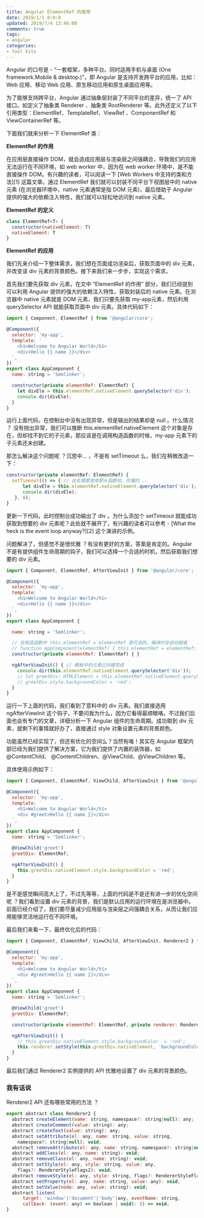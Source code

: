 ```yaml
---
title: Angular ElementRef 的使用
date: 2019/1/1 0:0:0
updated: 2019/7/4 13:46:00
comments: true
tags:
- angular
categories:
- tool kits
---
```



Angular 的口号是 - “一套框架，多种平台。同时适用手机与桌面 (One framework.Mobile & desktop.)”，即 Angular 是支持开发跨平台的应用，比如：Web 应用、移动 Web 应用、原生移动应用和原生桌面应用等。

为了能够支持跨平台，Angular 通过抽象层封装了不同平台的差异，统一了 API 接口。如定义了抽象类 Renderer 、抽象类 RootRenderer 等。此外还定义了以下引用类型：ElementRef、TemplateRef、ViewRef 、ComponentRef 和 ViewContainerRef 等。

下面我们就来分析一下 ElementRef 类：

**ElementRef 的作用**

在应用层直接操作 DOM，就会造成应用层与渲染层之间强耦合，导致我们的应用无法运行在不同环境，如 web worker 中，因为在 web worker 环境中，是不能直接操作 DOM。有兴趣的读者，可以阅读一下 [Web Workers 中支持的类和方法][1] 这篇文章。通过 ElementRef 我们就可以封装不同平台下视图层中的 native 元素 (在浏览器环境中，native 元素通常是指 DOM 元素)，最后借助于 Angular 提供的强大的依赖注入特性，我们就可以轻松地访问到 native 元素。

**ElementRef 的定义**

```javascript
class ElementRef<T> {
  constructor(nativeElement: T)
  nativeElement: T
}
```


**ElementRef 的应用**

我们先来介绍一下整体需求，我们想在页面成功渲染后，获取页面中的 div 元素，并改变该 div 元素的背景颜色。接下来我们来一步步，实现这个需求。

首先我们要先获取 div 元素，在文中 “ElementRef 的作用” 部分，我们已经提到可以利用 Angular 提供的强大的依赖注入特性，获取封装后的 native 元素。在浏览器中 native 元素就是 DOM 元素，我们只要先获取 my-app元素，然后利用 querySelector API 就能获取页面中 div 元素。具体代码如下：

```javascript
import { Component, ElementRef } from '@angular/core';

@Component({
  selector: 'my-app',
  template: `
    <h1>Welcome to Angular World</h1>
    <div>Hello {{ name }}</div>
  `,
})
export class AppComponent {
  name: string = 'Semlinker';

  constructor(private elementRef: ElementRef) {
    let divEle = this.elementRef.nativeElement.querySelector('div');
    console.dir(divEle);
  }
}
```

运行上面代码，在控制台中没有出现异常，但是输出的结果却是 null 。什么情况 ？ 没有抛出异常，我们可以推断 this.elementRef.nativeElement 这个对象是存在，但却找不到它的子元素，那应该是在调用构造函数的时候，my-app 元素下的子元素还未创建。

那怎么解决这个问题呢 ？沉思中… ，不是有 setTimeout 么，我们在稍微改造一下：

```javascript
constructor(private elementRef: ElementRef) {
  setTimeout(() => { // 此处需要使用箭头函数哈，你懂的...
      let divEle = this.elementRef.nativeElement.querySelector('div');
      console.dir(divEle);
   }, 0);
}
```

更新一下代码，此时控制台成功输出了 div 。为什么添加个 setTimeout 就能成功获取到想要的 div 元素呢？此处就不展开了，有兴趣的读者可以参考 - [What the heck is the event loop anyway?][2] 这个演讲的示例。

问题解决了，但感觉不是很优雅 ？有没有更好的方案，答案是肯定的。Angular 不是有提供组件生命周期的钩子，我们可以选择一个合适的时机，然后获取我们想要的 div 元素。

```javascript
import { Component, ElementRef, AfterViewInit } from '@angular/core';

@Component({
  selector: 'my-app',
  template: `
    <h1>Welcome to Angular World</h1>
    <div>Hello {{ name }}</div>
  `,
})
export class AppComponent {

  name: string = 'Semlinker';

  // 在构造函数中 this.elementRef = elementRef 是可选的，编译时会自动赋值
  // function AppComponent(elementRef) { this.elementRef = elementRef; }
  constructor(private elementRef: ElementRef) { } 

  ngAfterViewInit() { // 模板中的元素已创建完成
    console.dir(this.elementRef.nativeElement.querySelector('div'));
    // let greetDiv: HTMLElement = this.elementRef.nativeElement.querySelector('div'); 
    // greetDiv.style.backgroundColor = 'red';
  }
}
```

运行一下上面的代码，我们看到了意料中的 div 元素。我们直接选用 ngAfterViewInit 这个钩子，不要问我为什么，因为它看得最顺眼咯。不过我们后面也会有专门的文章，详细分析一下 Angular 组件的生命周期。成功取到 div 元素，就剩下的事情就好办了，直接通过 style 对象设置元素的背景颜色。

功能虽然已经实现了，但还有优化的空间么？当然有咯！其实在 Angular 框架内部已经为我们提供了解决方案，它为我们提供了内置的装饰器，如 @ContentChild、 @ContentChildren、@ViewChild、@ViewChildren 等。

具体使用示例如下：

```javascript
import { Component, ElementRef, ViewChild, AfterViewInit } from '@angular/core';

@Component({
  selector: 'my-app',
  template: `
    <h1>Welcome to Angular World</h1>
    <div #greet>Hello {{ name }}</div>
  `,
})
export class AppComponent {
  name: string = 'Semlinker';

  @ViewChild('greet')
  greetDiv: ElementRef;

  ngAfterViewInit() {
    this.greetDiv.nativeElement.style.backgroundColor = 'red';
  }
}
```

是不是感觉瞬间高大上了，不过先等等，上面的代码是不是还有进一步的优化空间呢 ？我们看到设置 div 元素的背景，我们是默认应用的运行环境在是浏览器中。前面已经介绍了，我们要尽量减少应用层与渲染层之间强耦合关系，从而让我们应用能够灵活地运行在不同环境。

最后我们来看一下，最终优化后的代码：

```javascript
import { Component, ElementRef, ViewChild, AfterViewInit, Renderer2 } from '@angular/core';

@Component({
  selector: 'my-app',
  template: `
    <h1>Welcome to Angular World</h1>
    <div #greet>Hello {{ name }}</div>
  `,
})
export class AppComponent {
  name: string = 'Semlinker';

  @ViewChild('greet')
  greetDiv: ElementRef;

  constructor(private elementRef: ElementRef, private renderer: Renderer2) { }

  ngAfterViewInit() {
    // this.greetDiv.nativeElement.style.backgroundColor  = 'red';
    this.renderer.setStyle(this.greetDiv.nativeElement, 'backgroundColor', 'red');
  }
}
```

最后我们通过 Renderer2 实例提供的 API 优雅地设置了 div 元素的背景颜色。

### 我有话说

Renderer2 API 还有哪些常用的方法 ？

```javascript
export abstract class Renderer2 {
  abstract createElement(name: string, namespace?: string|null): any;
  abstract createComment(value: string): any;
  abstract createText(value: string): any;
  abstract setAttribute(el: any, name: string, value: string,
    namespace?: string|null): void;
  abstract removeAttribute(el: any, name: string, namespace?: string|null): void;
  abstract addClass(el: any, name: string): void;
  abstract removeClass(el: any, name: string): void;
  abstract setStyle(el: any, style: string, value: any, 
    flags?: RendererStyleFlags2): void;
  abstract removeStyle(el: any, style: string, flags?: RendererStyleFlags2): void;
  abstract setProperty(el: any, name: string, value: any): void;
  abstract setValue(node: any, value: string): void;
  abstract listen(
      target: 'window'|'document'|'body'|any, eventName: string,
      callback: (event: any) => boolean | void): () => void;
}
```



